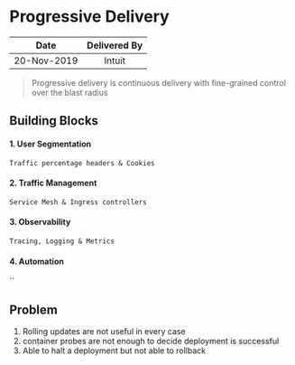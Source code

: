 # Progressive Delivery

|Date|Delivered By|
|:----:|:--------:|
|20-Nov-2019|Intuit|

> Progressive delivery is continuous delivery with fine-grained control over the blast radius

## Building Blocks

#### 1. User Segmentation

`Traffic percentage headers & Cookies`

#### 2. Traffic Management

`Service Mesh & Ingress controllers`

#### 3. Observability

`Tracing, Logging & Metrics`

#### 4. Automation

``

## Problem

1. Rolling updates are not useful in every case
2. container probes are not enough to decide deployment is successful
3. Able to halt a deployment but not able to rollback
